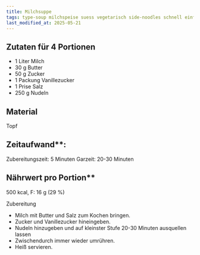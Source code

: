 ```yaml
---
title: Milchsuppe
tags: type-soup milchspeise suess vegetarisch side-noodles schnell einfach
last_modified_at: 2025-05-21
--- 
```

## Zutaten für 4 Portionen
* 1 Liter Milch
* 30 g Butter
* 50 g Zucker
* 1 Packung Vanillezucker
* 1 Prise Salz
* 250 g Nudeln

## Material
Topf

## Zeitaufwand**:  
Zubereitungszeit: 5 Minuten
Garzeit: 20-30 Minuten

## Nährwert pro Portion**
500 kcal, F: 16 g (29 %)

Zubereitung
* Milch mit Butter und Salz zum Kochen bringen.
* Zucker und Vanillezucker hineingeben.
* Nudeln hinzugeben und auf kleinster Stufe 20-30 Minuten ausquellen
  lassen
* Zwischendurch immer wieder umrühren.
* Heiß servieren.